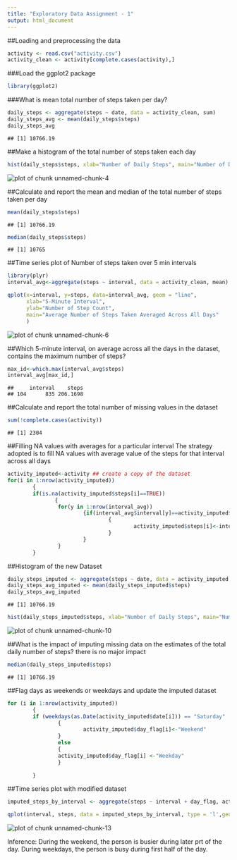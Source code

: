 ```yaml
---
title: "Exploratory Data Assignment - 1"
output: html_document
---
```


##Loading and preprocessing the data

```r
activity <- read.csv("activity.csv") 
activity_clean <- activity[complete.cases(activity),]
```

###Load the ggplot2 package

```r
library(ggplot2)
```
###What is mean total number of steps taken per day?

```r
daily_steps <- aggregate(steps ~ date, data = activity_clean, sum)
daily_steps_avg <- mean(daily_steps$steps)
daily_steps_avg
```

```
## [1] 10766.19
```
##Make a histogram of the total number of steps taken each day

```r
hist(daily_steps$steps, xlab="Number of Daily Steps", main="Number of Daily Steps", breaks=10,col="light blue")
```

![plot of chunk unnamed-chunk-4](figure/unnamed-chunk-4-1.png) 

##Calculate and report the mean and median of the total number of steps taken per day

```r
mean(daily_steps$steps)
```

```
## [1] 10766.19
```

```r
median(daily_steps$steps)
```

```
## [1] 10765
```

##Time series plot of Number of steps taken over 5 min intervals


```r
library(plyr)
interval_avg<-aggregate(steps ~ interval, data = activity_clean, mean)

qplot(x=interval, y=steps, data=interval_avg, geom = "line",
      xlab="5-Minute Interval",
      ylab="Number of Step Count",
      main="Average Number of Steps Taken Averaged Across All Days"
      )
```

![plot of chunk unnamed-chunk-6](figure/unnamed-chunk-6-1.png) 

##Which 5-minute interval, on average across all the days in the dataset, contains the maximum number of steps?

```r
max_id<-which.max(interval_avg$steps)
interval_avg[max_id,]
```

```
##     interval    steps
## 104      835 206.1698
```

##Calculate and report the total number of missing values in the dataset 


```r
sum(!complete.cases(activity))
```

```
## [1] 2304
```

##Filling NA values with averages for a particular interval
The strategy adopted is to fill NA values with average value of the steps for that interval across all days

```r
activity_imputed<-activity ## create a copy of the dataset
for(i in 1:nrow(activity_imputed))
        {
        if(is.na(activity_imputed$steps[i]==TRUE)) 
               {
                for(y in 1:nrow(interval_avg))
                        {if(interval_avg$interval[y]==activity_imputed$interval[i])
                                {
                                        activity_imputed$steps[i]<-interval_avg$steps[y]
                                }
                        }
                }    
        }                       
```

##Histogram of the new Dataset

```r
daily_steps_imputed <- aggregate(steps ~ date, data = activity_imputed, sum)
daily_steps_avg_imputed <- mean(daily_steps_imputed$steps)
daily_steps_avg_imputed
```

```
## [1] 10766.19
```

```r
hist(daily_steps_imputed$steps, xlab="Number of Daily Steps", main="Number of Daily Steps", breaks=20,col="light blue")
```

![plot of chunk unnamed-chunk-10](figure/unnamed-chunk-10-1.png) 

##What is the impact of imputing missing data on the estimates of the total daily number of steps?
there is no major impact

```r
median(daily_steps_imputed$steps)
```

```
## [1] 10766.19
```

##Flag days as weekends or weekdays and update the imputed dataset


```r
for (i in 1:nrow(activity_imputed))
        {
        if (weekdays(as.Date(activity_imputed$date[i])) == "Saturday" | weekdays(as.Date(activity_imputed$date[i])) == "Sunday")
                {
                        activity_imputed$day_flag[i]<-"Weekend"
                }
                else
                {
                activity_imputed$day_flag[i] <-"Weekday"
                }
                
        }
```

##Time series plot with modified dataset


```r
imputed_steps_by_interval <- aggregate(steps ~ interval + day_flag, activity_imputed, mean)

qplot(interval, steps, data = imputed_steps_by_interval, type = 'l',geom=c("line"), xlab = "Interval", ylab = "Number of steps", main = "")+ facet_wrap(~day_flag, ncol = 1)
```

![plot of chunk unnamed-chunk-13](figure/unnamed-chunk-13-1.png) 

Inference: During the weekend, the person is busier during later prt of the day. During weekdays, the person is busy during first half of the day.
